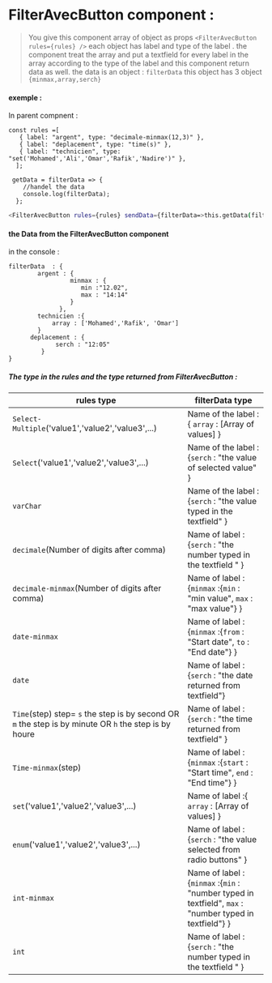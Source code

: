 # FilterAvecButton component :

>You give this component array of object as props ```<FilterAvecButton rules={rules} />```  each object has label and type of the label .
the component treat the array and put a textfield for every label in the array according to the type of the label and this component return data as well.
the data is an object  : ```filterData```  this object has 3 object ```{minmax,array,serch}```


#### exemple :
In parent compnent  :
```
const rules =[
   { label: "argent", type: "decimale-minmax(12,3)" },
   { label: "deplacement", type: "time(s)" },
   { label: "technicien", type: "set('Mohamed','Ali','Omar','Rafik','Nadire')" },
  ];
```
``` 
 getData = filterData => {
    //handel the data 
    console.log(filterData);
  };
```
 ```sh
<FilterAvecButton rules={rules} sendData={filterData=>this.getData(filterData)} />
```
#### the Data from the  FilterAvecButton  component
in the console :
```
filterData  : {
        argent : { 
                 minmax : {
                    min :"12.02",
                    max : "14:14"
                 }
              },
        technicien :{
            array : ['Mohamed','Rafik', 'Omar']
        }
      deplacement : {
             serch : "12:05"
         }
}
```
##### The type in the rules and the type returned from FilterAvecButton :

| rules type | filterData type |
| ------ | ------ |
| ```Select-Multiple```('value1','value2','value3',...) |   Name of the label :{ ```array``` : [Array of values] }  |
| ```Select```('value1','value2','value3',...)  |  Name of the label : {```serch``` : "the value of selected value" }   |
| ```varChar```  |   Name of the label : {```serch```  : "the value typed in the textfield"  } |
| ```decimale```(Number of digits after comma) |   Name of label : {```serch```  : "the number typed in the textfield " }  |
| ```decimale-minmax```(Number of digits after comma) |  Name of label : {```minmax``` :{```min``` : "min value", ```max``` : "max value"}  }|
| ```date-minmax``` |  Name of label : {```minmax``` :{```from``` : "Start date", ```to``` : "End date"} }|
| ```date``` |   Name of label : {```serch```  : "the date returned from textfield"}  |
| ```Time```(step) step= ```s``` the step is by second OR ```m``` the step is by minute OR ```h``` the step is by houre   |   Name of label : {```serch```  : "the time returned from  textfield" } |
|```Time-minmax```(step)|Name of label : {```minmax``` :{```start``` : "Start time", ```end``` : "End time"}  } |
| ```set```('value1','value2','value3',...)  |Name of label :{ ```array```  : [Array of values] } |
|```enum```('value1','value2','value3',...)|    Name of label : {```serch```  : "the value selected from radio buttons" } |
| ```int-minmax``` |  Name of label : {```minmax``` :{```min``` : "number typed in textfield", ```max``` : "number typed in textfield"}  }|
| ```int``` |    Name of label : {```serch```  : "the number typed in the textfield " } |



